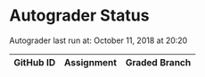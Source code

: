 # Autograder Status
Autograder last run at: October 11, 2018 at 20:20

| GitHub ID | Assignment | Graded Branch |
|-----------|------------|---------------|
